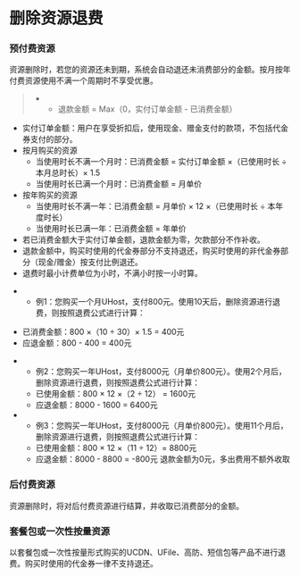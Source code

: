 # 删除资源退费

### 预付费资源 
资源删除时，若您的资源还未到期，系统会自动退还未消费部分的金额。按月按年付费资源使用不满一个周期时不享受优惠。

> * - 退款金额 = Max（0，实付订单金额 - 已消费金额）

  - 实付订单金额：用户在享受折扣后，使用现金、赠金支付的款项，不包括代金券支付的部分。
  - 按月购买的资源
     - 当使用时长不满一个月时：已消费金额 = 实付订单金额 ×（已使用时长 ÷ 本月总时长）× 1.5
     - 当使用时长已满一个月时：已消费金额 = 月单价
- 按年购买的资源
     - 当使用时长不满一年：已消费金额 = 月单价 × 12 ×（已使用时长 ÷ 本年度时长）
     - 当使用时长已满一年：已消费金额 = 年单价
- 若已消费金额大于实付订单金额，退款金额为零，欠款部分不作补收。 
- 退款金额中，购买时使用的代金券部分不支持退还，购买时使用的非代金券部分（现金/赠金）按支付比例退还。
- 退费时最小计费单位为小时，不满小时按一小时算。

* - 例1：您购买一个月UHost，支付800元。使用10天后，删除资源进行退费，则按照退费公式进行计算：
 - 已消费金额：800 ×（10 ÷ 30）× 1.5 = 400元
 - 应退金额：800 - 400 = 400元

* - 例2：您购买一年UHost，支付8000元（月单价800元）。使用2个月后，删除资源进行退费，则按照退费公式进行计算：
  - 已使用金额：800 × 12 ×（2 ÷ 12） = 1600元
  - 应退金额：8000 - 1600 = 6400元

* - 例3：您购买一年UHost，支付8000元（月单价800元）。使用11个月后，删除资源进行退费，则按照退费公式进行计算：
  - 已使用金额：800 × 12 ×（11 ÷ 12）= 8800元
  - 应退金额：8000 - 8800 = -800元 退款金额为0元，多出费用不额外收取

### 后付费资源 
资源删除时，将对后付费资源进行结算，并收取已消费部分的金额。

### 套餐包或一次性按量资源
以套餐包或一次性按量形式购买的UCDN、UFile、高防、短信包等产品不进行退费。购买时使用的代金券一律不支持退还。
